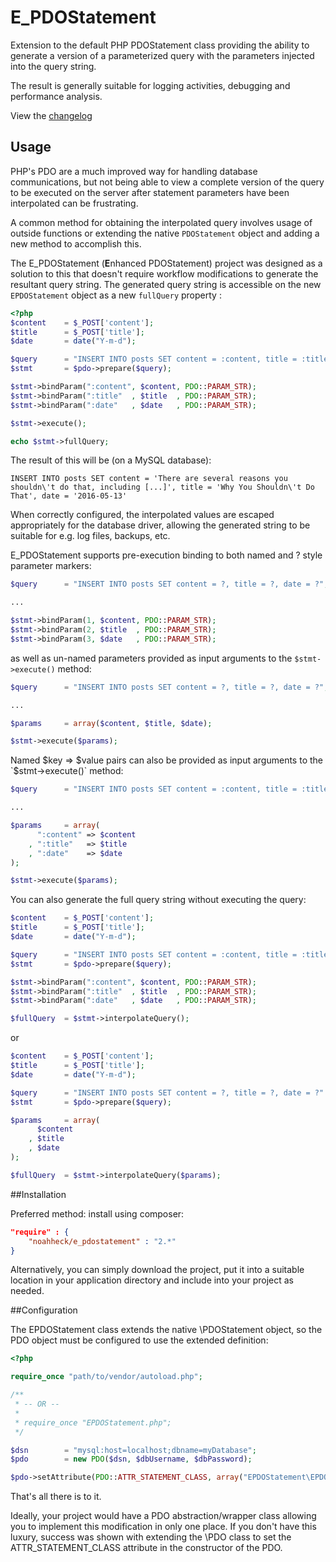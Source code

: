 # E_PDOStatement

Extension to the default PHP PDOStatement class providing the ability to generate a version of a parameterized query with the parameters injected into the query string.

The result is generally suitable for logging activities, debugging and performance analysis.

View the [changelog](CHANGELOG.md)

## Usage

PHP's PDO are a much improved way for handling database communications, but not being able to view a complete version of the query to be executed on the server after statement parameters have been interpolated can be frustrating.

A common method for obtaining the interpolated query involves usage of outside functions or extending the native `PDOStatement` object and adding a new method to accomplish this.

The E_PDOStatement (<strong>E</strong>nhanced PDOStatement) project was designed as a solution to this that doesn't require workflow modifications to generate the resultant query string. The generated query string is accessible on the new `EPDOStatement` object as a new `fullQuery` property :

```php
<?php
$content    = $_POST['content'];
$title      = $_POST['title'];
$date       = date("Y-m-d");

$query      = "INSERT INTO posts SET content = :content, title = :title, date = :date"
$stmt       = $pdo->prepare($query);

$stmt->bindParam(":content", $content, PDO::PARAM_STR);
$stmt->bindParam(":title"  , $title  , PDO::PARAM_STR);
$stmt->bindParam(":date"   , $date   , PDO::PARAM_STR);

$stmt->execute();

echo $stmt->fullQuery;

```

The result of this will be (on a MySQL database):

```
INSERT INTO posts SET content = 'There are several reasons you shouldn\'t do that, including [...]', title = 'Why You Shouldn\'t Do That', date = '2016-05-13'
```

When correctly configured, the interpolated values are escaped appropriately for the database driver, allowing the generated string to be suitable for e.g. log files, backups, etc.

E_PDOStatement supports pre-execution binding to both named and ? style parameter markers:
```php
$query      = "INSERT INTO posts SET content = ?, title = ?, date = ?";

...

$stmt->bindParam(1, $content, PDO::PARAM_STR);
$stmt->bindParam(2, $title  , PDO::PARAM_STR);
$stmt->bindParam(3, $date   , PDO::PARAM_STR);
```

as well as un-named parameters provided as input arguments to the `$stmt->execute()` method:

```php
$query      = "INSERT INTO posts SET content = ?, title = ?, date = ?";

...

$params     = array($content, $title, $date);

$stmt->execute($params);

```

Named $key => $value pairs can also be provided as input arguments to the `$stmt->execute()` method:
```php
$query      = "INSERT INTO posts SET content = :content, title = :title, date = :date";

...

$params     = array(
      ":content" => $content
    , ":title"   => $title
    , ":date"    => $date
);

$stmt->execute($params);
```

You can also generate the full query string without executing the query:
```php
$content    = $_POST['content'];
$title      = $_POST['title'];
$date       = date("Y-m-d");

$query      = "INSERT INTO posts SET content = :content, title = :title, date = :date"
$stmt       = $pdo->prepare($query);

$stmt->bindParam(":content", $content, PDO::PARAM_STR);
$stmt->bindParam(":title"  , $title  , PDO::PARAM_STR);
$stmt->bindParam(":date"   , $date   , PDO::PARAM_STR);

$fullQuery  = $stmt->interpolateQuery();
```
or
```php
$content    = $_POST['content'];
$title      = $_POST['title'];
$date       = date("Y-m-d");

$query      = "INSERT INTO posts SET content = ?, title = ?, date = ?"
$stmt       = $pdo->prepare($query);

$params     = array(
      $content
    , $title
    , $date
);

$fullQuery  = $stmt->interpolateQuery($params);
```

##Installation

Preferred method: install using composer:

```json
"require" : {
	"noahheck/e_pdostatement" : "2.*"
}
```

Alternatively, you can simply download the project, put it into a suitable location in your application directory and include into your project as needed.

##Configuration

The EPDOStatement class extends the native \PDOStatement object, so the PDO object must be configured to use the extended definition:

```php
<?php

require_once "path/to/vendor/autoload.php";

/**
 * -- OR --
 *
 * require_once "EPDOStatement.php";
 */

$dsn        = "mysql:host=localhost;dbname=myDatabase";
$pdo        = new PDO($dsn, $dbUsername, $dbPassword);

$pdo->setAttribute(PDO::ATTR_STATEMENT_CLASS, array("EPDOStatement\EPDOStatement", array($pdo)));
```

That's all there is to it.

Ideally, your project would have a PDO abstraction/wrapper class allowing you to implement this modification in only one place.
If you don't have this luxury, success was shown with extending the \PDO class to set the ATTR_STATEMENT_CLASS attribute in the constructor of the PDO.
